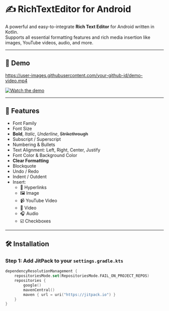 # ✍️ RichTextEditor for Android

A powerful and easy-to-integrate **Rich Text Editor** for Android written in Kotlin.  
Supports all essential formatting features and rich media insertion like images, YouTube videos, audio, and more.

---

## 🎥 Demo

https://user-images.githubusercontent.com/your-github-id/demo-video.mp4  
<!-- Or YouTube video embed: -->
[![Watch the demo](https://img.youtube.com/vi/YOUTUBE_VIDEO_ID/0.jpg)](https://www.youtube.com/watch?v=YOUTUBE_VIDEO_ID)

---

## 🚀 Features

- Font Family
- Font Size
- **Bold**, *Italic*, _Underline_, ~~Strikethrough~~
- Subscript / Superscript
- Numbering & Bullets
- Text Alignment: Left, Right, Center, Justify
- Font Color & Background Color
- **Clear Formatting**
- Blockquote
- Undo / Redo
- Indent / Outdent
- Insert:
  - 🔗 Hyperlinks
  - 🖼️ Image
  - 📹 YouTube Video
  - 🎥 Video
  - 🎧 Audio
  - ☑️ Checkboxes

---

## 🛠️ Installation

### Step 1: Add JitPack to your `settings.gradle.kts`

```kotlin
dependencyResolutionManagement {
    repositoriesMode.set(RepositoriesMode.FAIL_ON_PROJECT_REPOS)
    repositories {
        google()
        mavenCentral()
        maven { url = uri("https://jitpack.io") }
    }
}
